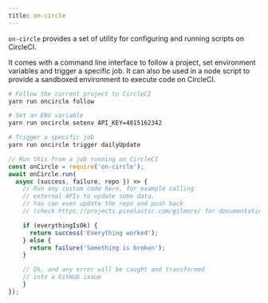 ```yaml
---
title: on-circle
---
```


<div class="lead">
  <code>on-circle</code> provides a set of utility for configuring and running
  scripts on CircleCI.
</div>

It comes with a command line interface to follow a project, set environment
variables and trigger a specific job. It can also be used in a node script to
provide a sandboxed environment to execute code on CircleCI.

```sh
# Follow the current project to CircleCI
yarn run oncircle follow

# Set an ENV variable
yarn run oncircle setenv API_KEY=4815162342

# Trigger a specific job
yarn run oncircle trigger dailyUpdate
```

```javascript
// Run this from a job running on CircleCI
const onCircle = require('on-circle');
await onCircle.run(
  async (success, failure, repo }) => {
    // Run any custom code here, for example calling
    // external APIs to update some data.
    // You can even update the repo and push back
    // (check https://projects.pixelastic.com/gilmore/ for documentation)

    if (everythingIsOk) {
      return success('Everything worked');
    } else {
      return failure('Something is broken');
    }

    // Oh, and any error will be caught and transformed
    // into a GitHub issue
    }
});
```
